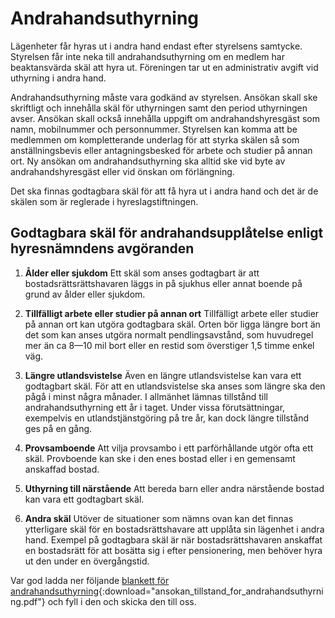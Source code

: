 # Andrahandsuthyrning

Lägenheter får hyras ut i andra hand endast efter styrelsens samtycke.
Styrelsen får inte neka till andrahandsuthyrning om en medlem har beaktansvärda
skäl att hyra ut. Föreningen tar ut en administrativ avgift vid uthyrning i
andra hand.

Andrahandsuthyrning måste vara godkänd av styrelsen. Ansökan skall ske
skriftligt och innehålla skäl för uthyrningen samt den period uthyrningen
avser. Ansökan skall också innehålla uppgift om andrahandshyresgäst som namn,
mobilnummer och personnummer. Styrelsen kan komma att be medlemmen om
kompletterande underlag för att styrka skälen så som anställningsbevis eller
antagningsbesked för arbete och studier på annan ort. Ny ansökan om
andrahandsuthyrning ska alltid ske vid byte av andrahandshyresgäst eller vid
önskan om förlängning.

Det ska finnas godtagbara skäl för att få hyra ut i andra hand och det är de
skälen som är reglerade i hyreslagstiftningen.

## Godtagbara skäl för andrahandsupplåtelse enligt hyresnämndens avgöranden

1. **Ålder eller sjukdom** Ett skäl som anses godtagbart är att
   bostadsrättsrättshavaren läggs in på sjukhus eller annat boende på grund av
   ålder eller sjukdom.

2. **Tillfälligt arbete eller studier på annan ort** Tillfälligt arbete eller
   studier på annan ort kan utgöra godtagbara skäl. Orten bör ligga längre bort
   än det som kan anses utgöra normalt pendlingsavstånd, som huvudregel mer än
   ca 8—10 mil bort eller en restid som överstiger 1,5 timme enkel väg.

3. **Längre utlandsvistelse** Även en längre utlandsvistelse kan vara ett
   godtagbart skäl. För att en utlandsvistelse ska anses som längre ska den
   pågå i minst några månader. I allmänhet lämnas tillstånd till
   andrahandsuthyrning ett år i taget. Under vissa förutsättningar, exempelvis
   en utlandstjänstgöring på tre år, kan dock längre tillstånd ges på en gång.

4. **Provsamboende** Att vilja provsambo i ett parförhållande utgör ofta ett skäl.
   Provboende kan ske i den enes bostad eller i en gemensamt anskaffad bostad.

5. **Uthyrning till närstående** Att bereda barn eller andra närstående bostad kan
   vara ett godtagbart skäl.

6. **Andra skäl** Utöver de situationer som nämns ovan kan det finnas ytterligare
   skäl för en bostadsrättshavare att upplåta sin lägenhet i andra hand.
   Exempel på godtagbara skäl är när bostadsrättshavaren anskaffat en
   bostadsrätt för att bosätta sig i efter pensionering, men behöver hyra ut
   den under en övergångstid.

Var god ladda ner följande [blankett för andrahandsuthyrning](../filer/ansokan_tillstand_for_andrahandsuthyrning.pdf){:download="ansokan_tillstand_for_andrahandsuthyrning.pdf"} och fyll i den och skicka den till oss.

<!--
## AirBnb

Uthyrning av övernattningsnätter, helger, vecka med Airbnb, Blocket eller
liknande till utländska gäster innebär en betydande risk om något skulle hända.
Denna typ av andrahandsuthyrning kommer inte att godkännas av styrelsen och får
inte ske i vårt hus. Detta givet att ansvarsförsäkring för gäster inte
nödvändigtvis fungerar som i Sverige och att det då kan bli en mycket kostsam
affär för den som upplät sin bostadsrätt i andra hand. Bostadsföreningens
stadgar styr alltså även över denna typ av uthyrning och det är samma sak där:
AirBnb är att klassa som andrahandsuthyrning och ett godkännade behöver ges av
styrelsen och beslut tas enligt ovandstående regler. Således kommer inte
styrelsen godkänna just den typen av andrahandsuthyrning. Vi avråder därför
bostadsrättsinnehavare att lägga upp sin bostadsrätt på AirBnb med anledning av
att våra stadgar säger nej och den risken det innebär om en skada skulle
uppkomma. Att tillägga är att vi vill undvika att det ska upplevas som det
bedrivs hotelliknande verksamhet i vårt hus.

## Semesterbostadsbyte

Semesterbostadsbyte som Intervac och Home Exchange är i lagens mening en
andrahandsuthyrning. Att byta bostad med någon annan familj under en
semesterperiod är trevligt men kräver alltså tillstånd, även om ingen betalning
utgår. Vill du göra det så berätta då för styrelsen och be om ett godkännande
innan du kommer överens med den andra familjen. Styrelsen godkänner högst 1
månads semesterbytesperiod per år och per bostadsägare, till namngiven person
och att även vid denna typ av bostadsbyte krävs kontrakt och godkännande från
styrelsen. Bifoga namn, adress och mobilnummer med den du byter med.

## Försäkring

Den lägenhet som en bostadsrättshavare ska hyra ut måste försäkras
av denne även i fortsättningen inklusive för fast inredning som köksinredning
och vitvaror. Om bostadsrätthavaren inte lämnar kvar någon lös egendom i
bostadsrätten (som möbler eller andra saker), kan denne teckna en försäkring
för enbart bostadsrätten.

Hos vissa försäkringsbolag måste man inte vara folkbokförd på adressen för att
omfattas av hemförsäkringen. Det räcker att vara bosatt på adressen och stå med
i försäkringsbrevet. Den som hen hyr ut till måste också teckna en egen
hemförsäkring som inkluderar en ansvarsdel. Den som vill hyra ut sin bostad i
andra hand ska se till att klargöra försäkringsläget med sin hyresgäst.
Bostadsrättshavaren måste vara medveten om ansvaret och ta reda på vad
försäkringen täcker då olika försäkringsbolag har olika regler.

Den som hyr ut lägenheten såväl som den som hyr lägenheten bör se över vilka
försäkringar man har så att man säkerställer att det finns en fullgod
hemförsäkring som täcker skador eller olyckor som kan uppkomma under
uthyrningsperioden. Försäkringen gäller endast om den som hyr ut fått
föreningens godkännande liksom om ett kontrakt mellan den som hyr ut och den
som hyr finns.

För att upplåtelse i andra hand ska kunna godkännas ska det också finnas
förslag på en namngiven hyresgäst. Under uthyrningstiden är du som
bostadsrättsinnehavare ansvarig för lägenheten, att avgifterna betalas, att din
hyresgäst inte missköter sig etc. Glöm inte att också informera din hyresgäst
om föreningens regler och trivselregler. -->
